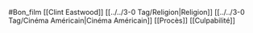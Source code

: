 #Bon_film  [[Clint Eastwood]] [[../../3-0 Tag/Religion|Religion]] [[../../3-0 Tag/Cinéma Américain|Cinéma Américain]] [[Procès]] [[Culpabilité]]
